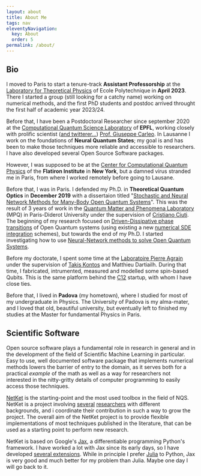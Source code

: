 ```yaml
---
layout: about
title: About Me
tags: nav
eleventyNavigation:
  key: About
  order: 5
permalink: /about/
---
```


## Bio

I moved to Paris to start a tenure-track **Assistant Professorship** at the [Laboratory for Theoretical Physics](https://www.cpht.polytechnique.fr) of Ecole Polytechnique in **April 2023**. There I started a group (still looking for a catchy name) working on numerical methods, and the first PhD students and postdoc arrived throught the first half of academic year 2023/24.

Before that, I have been a Postdoctoral Researcher since september 2020 at the [Computational Quantum Science Laboratory](https://www.epfl.ch/labs/cqsl/) of **EPFL**, working closely with prolific scientist ([and twitterer...](https://twitter.com/gppcarleo)) [Prof. Giuseppe Carleo]([https://twitter.com/gppcarleo](https://scholar.google.com/citations?user=e9I38PEAAAAJ)). In Lausanne I work on the foundations of **Neural Quantum States**; my goal is and has been to make those techniques more reliable and accessible to researchers. I have also developed several Open Source Software packages.

However, I was supposed to be at the [Center for Computational Quantum Physics](https://www.simonsfoundation.org/flatiron/center-for-computational-quantum-physics/) of the **Flatiron Institute** in **New York**, but a damned virus stranded me in Paris, from where I worked remotely before going to Lausane.

Before that, I was in Paris. I defended my Ph.D. in **Theoretical Quantum Optics** in **December 2019** with a dissertaion titled "[Stochastic and Neural Network Methods for Many-Body Open Quantum Systems](https://hal.archives-ouvertes.fr/tel-03768673/)". This was the result of 3 years of work in the [Quantum Matter and Phenomena Laboratory](https://mpq.u-paris.fr/?lang=fr) (MPQ) in Paris-Diderot University under the supervision of [Cristiano Ciuti](https://mpq.u-paris.fr/CV-of-Cristiano-Ciuti?lang=en). 
The beginning of my research focused on [Driven-Dissipative phase transitions](https://arxiv.org/abs/1709.04238) of Open Quantum systems (using existing a new [numerical SDE integration](https://arxiv.org/abs/1812.08582) schemes), but towards the end of my Ph.D. I started investigating how to use [Neural-Network methods to solve Open Quantum Systems](https://arxiv.org/abs/1902.10104).

Before my doctorate, I spent some time at the [Laboratoire Pierre Agrain](https://www.lpens.ens.psl.eu) under the supervision of [Takis Kontos](https://www.lpens.ens.psl.eu/physique-mesoscopique/) and Matthieu Dartiailh. During that time, I fabricated, intrumented, measured and modelled some spin-based Qubits. This is the same platform behind the [C12](https://www.c12qe.com) startup, with whom I have close ties.

Before that, I lived in **Padova** (my hometown), where I studied for most of my undergraduate in Physics. The University of Padova is my alma-mater, and I loved that old, beautiful university, but eventually left to finished my studies at the Master for fundamental Physics in Paris. 

## Scientific Software

Open source software plays a fundamental role in research in general and in the development of the field of Scientific Machine Learning in particular. Easy to use, well documented software package that implements numerical methods lowers the barrier of entry to the domain, as it serves both for a practical _example_ of the math as well as a way for researchers not interested in the nitty-gritty details of computer programming to easily access those techniques.

[NetKet](https://netket.readthedocs.io) is the starting-point and the most used toolbox in the field of NQS. NetKet is a project involving [several](https://www.sciencedirect.com/science/article/pii/S2352711019300974) [researchers](https://doi.org/10.21468/SciPostPhysCodeb.7) with different backgrounds, and i coordinate their contribution in such a way to grow the project. The overall aim of the NetKet project is to provide flexible implementations of most techniques published in the literature, that can be used as a starting point to perform new research.

NetKet is based on Google's [Jax](https://github.com/google/jax), a differentiable programming Python's framework. I have worked a lot with Jax since its early days, so I have developed [several extensions](https://mpi4jax.readthedocs.io/en/latest/). While in principle I prefer [Julia](https://www.julialang.org) to Python, Jax is very good and much better for my problem than Julia. Maybe one day I will go back to it.
